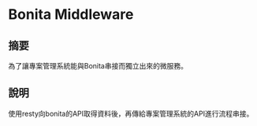 # Bonita Middleware
## 摘要
為了讓專案管理系統能與Bonita串接而獨立出來的微服務。
## 說明
使用resty向bonita的API取得資料後，再傳給專案管理系統的API進行流程串接。
